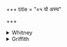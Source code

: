 +++
title = "०५ यो अस्य"

+++

<details><summary>Whitney</summary>

### Translation
5. Who, the bright Agni, was born on the further shore of this firmament  
(*rájas*): may he etc. etc.

### Notes
Nearly all our mss. (all save O.D.K.), and the great majority of SPP's,  
read *ajāyata*, without accent, at end of **b**; both editions give  
*áj-*. RV. has *asya*, unaccented, in **a**. The verse is also found in  
TS. (iv. 2. 52), TB. (iii. 7. 8¹), and MS. (ii. 7. 12\*), all beginning  
**a** with *yát* and **c** with *tát*, and having, instead of *śukró  
agnír*, *śukráṁ jyótir* (but MS. *maháś citráṁ jyótir*); all accent  
*ájāyata*, and TB.MS. accent *asyá* with our text. \*⌊Also at iii. 2. 4,  
with the same reading, save *pariṣad*.⌋
</details>

<details><summary>Griffith</summary>

That brilliant Agni who was born beyond this region of the air, May he transport us past our foes!
</details>
